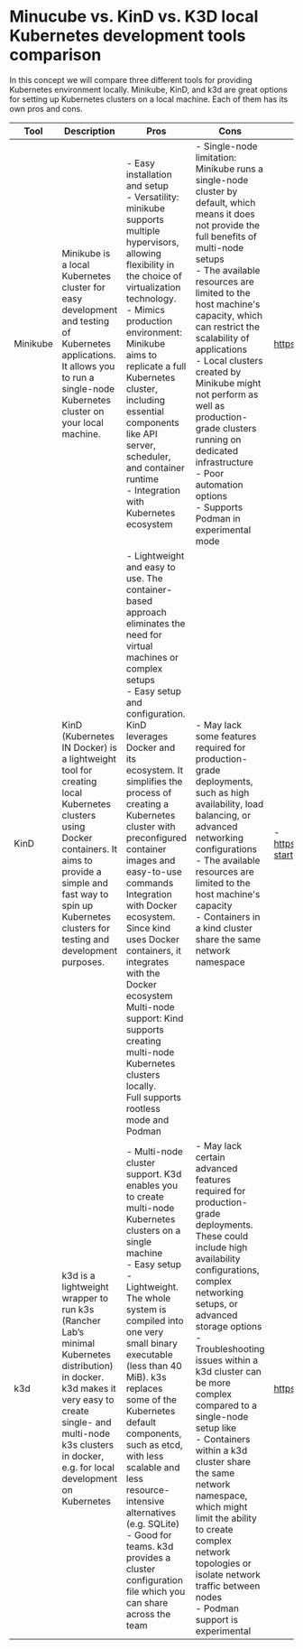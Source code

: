 # Minucube vs. KinD vs. K3D local Kubernetes development tools comparison

In this concept we will compare three different tools for providing Kubernetes environment locally. Minikube, KinD, and k3d are great options for setting up Kubernetes clusters on a local machine. Each of them has its own pros and cons. 



| Tool      | Description                                      | Pros                                                     | Cons                                                              | Installation                                                |
| --------- | ------------------------------------------------ | -------------------------------------------------------- | ----------------------------------------------------------------- | ---------------------------------------------------------- |
| Minikube  | Minikube is a local Kubernetes cluster for easy development and testing of Kubernetes applications. It allows you to run a single-node Kubernetes cluster on your local machine. | - Easy installation and setup<br> - Versatility: minikube supports multiple hypervisors, allowing flexibility in the choice of virtualization technology.<br> - Mimics production environment: Minikube aims to replicate a full Kubernetes cluster, including essential components like API server, scheduler, and container runtime <br> - Integration with Kubernetes ecosystem                      | - Single-node limitation: Minikube runs a single-node cluster by default, which means it does not provide the full benefits of multi-node setups<br> - The available resources are limited to the host machine's capacity, which can restrict the scalability of applications<br> - Local clusters created by Minikube might not perform as well as production-grade clusters running on dedicated infrastructure<br> - Poor automation options<br> - Supports Podman in experimental mode                                             |https://minikube.sigs.k8s.io/docs/start/io/     |
| KinD      | KinD (Kubernetes IN Docker) is a lightweight tool for creating local Kubernetes clusters using Docker containers. It aims to provide a simple and fast way to spin up Kubernetes clusters for testing and development purposes. | - Lightweight and easy to use. The container-based approach eliminates the need for virtual machines or complex setups<br> - Easy setup and configuration. KinD leverages Docker and its ecosystem. It simplifies the process of creating a Kubernetes cluster with preconfigured container images and easy-to-use commands<br>Integration with Docker ecosystem. Since kind uses Docker containers, it integrates with the Docker ecosystem<br>Multi-node support: Kind supports creating multi-node Kubernetes clusters locally.<br>Full supports rootless mode and Podman                             | - May lack some features required for production-grade deployments, such as high availability, load balancing, or advanced networking configurations<br> - The available resources are limited to the host machine's capacity <br> - Containers in a kind cluster share the same network namespace                                           | - https://kind.sigs.k8s.io/docs/user/quick-start        |                                                                        
| k3d       | k3d is a lightweight wrapper to run k3s (Rancher Lab’s minimal Kubernetes distribution) in docker. k3d makes it very easy to create single- and multi-node k3s clusters in docker, e.g. for local development on Kubernetes | - Multi-node cluster support. K3d enables you to create multi-node Kubernetes clusters on a single machine<br> - Easy setup<br> - Lightweight. The whole system is compiled into one very small binary executable (less than 40 MiB). k3s replaces some of the Kubernetes default components, such as etcd, with less scalable and less resource-intensive alternatives (e.g. SQLite)<br> - Good for teams. k3d provides  a cluster configuration file which you can share across the team                       | - May lack certain advanced features required for production-grade deployments. These could include high availability configurations, complex networking setups, or advanced storage options<br> - Troubleshooting issues within a k3d cluster can be more complex compared to a single-node setup like<br> - Containers within a k3d cluster share the same network namespace, which might limit the ability to create complex network topologies or isolate network traffic between nodes<br> - Podman support is experimental | https://k3d.io/v5.4.1/#installation                   |
